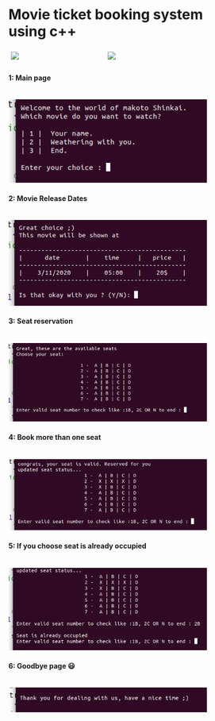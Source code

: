 # Movie ticket booking system using c++

<style>
* {
  box-sizing: border-box;
}

.column {
  float: left;
  width: 48.33%;
  padding: 5px;
}

.row::after {
  content: "";
  clear: both;
  display: table;
}
</style>

<div class="row">
  <div class="column">
    <img src="https://media2.giphy.com/media/3ohjV6G9UwkB190zbq/giphy.gif" width="250"> 
  </div>
  <div class="column">
    <img src="https://media3.giphy.com/media/Id71NFYfSBOKv2IexE/giphy.gif" width="250">
  </div>

</div>

#### 1: Main page <br> <br>
<img src="Images/1.png"  width="400"/>  

#### 2: Movie Release Dates <br> <br>
<img src="Images/2.png"  width="400"/>  


#### 3: Seat reservation <br> <br>
<img src="Images/3.png"  width="400"/>  


#### 4: Book more than one seat <br> <br>
<img src="Images/4.png"  width="400"/>  


#### 5: If you choose seat is already occupied <br> <br>
<img src="Images/5.png"  width="400"/>  


#### 6: Goodbye page :smiley: <br> <br>
<img src="Images/6.png"  width="400"/>  

